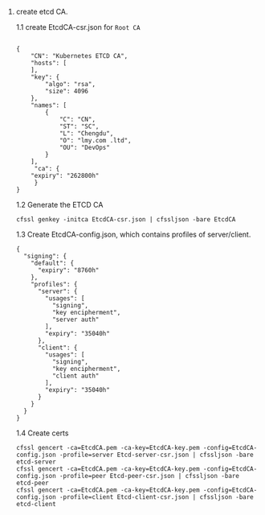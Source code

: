 1. create etcd CA. 

    1.1 create EtcdCA-csr.json for `Root CA`
    ```

    {
        "CN": "Kubernetes ETCD CA",
        "hosts": [
        ],
        "key": {
            "algo": "rsa",
            "size": 4096
        },
        "names": [
            {
                "C": "CN",
                "ST": "SC",
                "L": "Chengdu",
                "O": "lmy.com .ltd",
                "OU": "DevOps"
            }
        ],
         "ca": {
        "expiry": "262800h"
         }
    }
    ```
    1.2 Generate the ETCD CA
    ```
    cfssl genkey -initca EtcdCA-csr.json | cfssljson -bare EtcdCA
    ```


    1.3 Create EtcdCA-config.json, which contains profiles of server/client.
    ```
    {
      "signing": {
        "default": {
          "expiry": "8760h"
        },
        "profiles": {
          "server": {
            "usages": [
              "signing",
              "key encipherment",
              "server auth"
            ],
            "expiry": "35040h"
          },
          "client": {
            "usages": [
              "signing",
              "key encipherment",
              "client auth"
            ],
            "expiry": "35040h"
          }
        }
      }
    }
    ``` 
    1.4 Create certs
    ```
    cfssl gencert -ca=EtcdCA.pem -ca-key=EtcdCA-key.pem -config=EtcdCA-config.json -profile=server Etcd-server-csr.json | cfssljson -bare etcd-server
    cfssl gencert -ca=EtcdCA.pem -ca-key=EtcdCA-key.pem -config=EtcdCA-config.json -profile=peer Etcd-peer-csr.json | cfssljson -bare etcd-peer
    cfssl gencert -ca=EtcdCA.pem -ca-key=EtcdCA-key.pem -config=EtcdCA-config.json -profile=client Etcd-client-csr.json | cfssljson -bare etcd-client
    ```